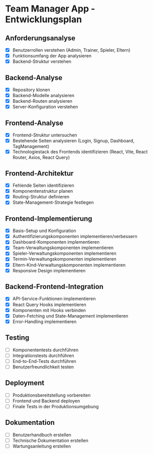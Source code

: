 # Team Manager App - Entwicklungsplan

## Anforderungsanalyse
- [x] Benutzerrollen verstehen (Admin, Trainer, Spieler, Eltern)
- [x] Funktionsumfang der App analysieren
- [x] Backend-Struktur verstehen

## Backend-Analyse
- [x] Repository klonen
- [x] Backend-Modelle analysieren
- [x] Backend-Routen analysieren
- [x] Server-Konfiguration verstehen

## Frontend-Analyse
- [x] Frontend-Struktur untersuchen
- [x] Bestehende Seiten analysieren (Login, Signup, Dashboard, TagManagement)
- [x] Technologiestack des Frontends identifizieren (React, Vite, React Router, Axios, React Query)

## Frontend-Architektur
- [x] Fehlende Seiten identifizieren
- [x] Komponentenstruktur planen
- [x] Routing-Struktur definieren
- [x] State-Management-Strategie festlegen

## Frontend-Implementierung
- [x] Basis-Setup und Konfiguration
- [x] Authentifizierungskomponenten implementieren/verbessern
- [x] Dashboard-Komponenten implementieren
- [x] Team-Verwaltungskomponenten implementieren
- [x] Spieler-Verwaltungskomponenten implementieren
- [x] Termin-Verwaltungskomponenten implementieren
- [x] Eltern-Kind-Verwaltungskomponenten implementieren
- [x] Responsive Design implementieren

## Backend-Frontend-Integration
- [x] API-Service-Funktionen implementieren
- [x] React Query Hooks implementieren
- [x] Komponenten mit Hooks verbinden
- [x] Daten-Fetching und State-Management implementieren
- [x] Error-Handling implementieren

## Testing
- [ ] Komponententests durchführen
- [ ] Integrationstests durchführen
- [ ] End-to-End-Tests durchführen
- [ ] Benutzerfreundlichkeit testen

## Deployment
- [ ] Produktionsbereitstellung vorbereiten
- [ ] Frontend und Backend deployen
- [ ] Finale Tests in der Produktionsumgebung

## Dokumentation
- [ ] Benutzerhandbuch erstellen
- [ ] Technische Dokumentation erstellen
- [ ] Wartungsanleitung erstellen
